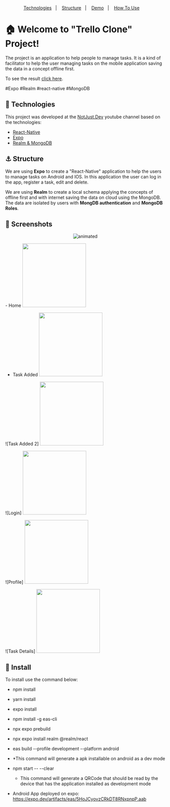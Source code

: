 <p align="center">  
  <a href="#rocket-technologies">Technologies</a>&nbsp;&nbsp;&nbsp;|&nbsp;&nbsp;&nbsp;  
  <a href="#anchor-structure">Structure</a>&nbsp;&nbsp;&nbsp;|&nbsp;&nbsp;&nbsp;  
  <a href="#movie_camera-screenshots">Demo</a>&nbsp;&nbsp;&nbsp;|&nbsp;&nbsp;&nbsp;
  <a href="#information_source-how-to-use">How To Use</a>&nbsp;&nbsp;&nbsp;&nbsp;&nbsp;&nbsp;
</p>

# :house: Welcome to "Trello Clone" Project!

The project is an application to help people to manage tasks. It is a kind of facilitator to help the user managing tasks on the mobile application saving the data in a concept offline first.

To see the result [click here](https://google.com/).

#Expo #Realm #react-native #MongoDB

## :rocket: Technologies

This project was developed at the [NotJust.Dev](https://www.youtube.com/watch?v=WiXs0JbA3_k) youtube channel based on the technologies:

- [React-Native](https://reactnative.dev/)
- [Expo](https://expo.dev/)
- [Realm & MongoDB](https://www.mongodb.com/developer/)

## :anchor: Structure

We are using **Expo** to create a "React-Native" application to help the users to manage tasks on Android and IOS. In this application the user can log in the app, register a task, edit and delete.

We are using **Realm** to create a local schema applying the concepts of offline first and with internet saving the data on cloud using the MongoDB. The data are isolated by users with **MongDB authentication** and **MongoDB Roles**.

## :movie_camera: Screenshots
  
<p align="center">
  <img src="demo-resize.gif" alt="animated" />
</p>
- Home
  <img src="https://github.com/user-attachments/assets/ce272625-9383-4822-bc5b-2f8fcb0e05d8" width="200">

- Task Added 
  <img src="https://github.com/user-attachments/assets/2ba7deae-48d4-4edc-a945-e4f8a50d4e16" width="200">

![Task Added 2] 
  <img src="https://github.com/user-attachments/assets/3a913db6-6bda-4140-8f68-d4613bd78f92" width="200">

![Login] <img src="https://github.com/user-attachments/assets/fc9ebc98-842a-41f6-9c38-a9ac2929d566" width="200">

![Profile] <img src="https://github.com/user-attachments/assets/7bc9641d-8a1c-4f76-915a-624f7428e377" width="200">

![Task Details] <img src="https://github.com/user-attachments/assets/8600a20c-5fd6-4396-af8e-6c7a567d24b9" width="200">





## :electric_plug: Install

To install use the command below:

- npm install
- yarn install
- expo install
- npm install -g eas-cli
- npx expo prebuild
- npx expo install realm @realm/react
- eas build --profile development --platform android
- *This command will generate a apk installable on android as a dev mode

- npm start -- --clear
  * This command will generate a QRCode that should be read by the device that has the application installed as development mode

- Android App deployed on expo: https://expo.dev/artifacts/eas/5HoJCyovzCRkDT8RNxpnpP.aab
